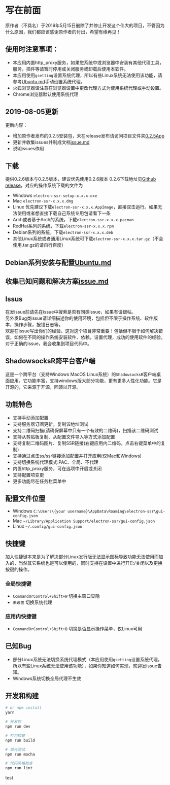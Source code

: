 # 写在前面
原作者（不具名）于2019年5月15日删除了并停止开发这个伟大的项目，不管因为什么原因，我们都应该感谢原作者的付出，希望有缘再见！

## 使用时注意事项：
- 本应用内置http_proxy服务，如果您系统中或浏览器中安装有其他代理工具，服务，插件等请暂时停用或关闭服务或卸载后使用本软件。
- 本应用使用`gsetting`设置系统代理，所以有些Linux系统无法使用该功能，请参考[Ubuntu.md](https://github.com/qingshuisiyuan/electron-ssr-backup/blob/master/Ubuntu.md)手动设置系统代理。
- 火狐浏览器请注意在浏览器设置中更改代理方式为使用系统代理或手动设置。
- Chrome浏览器默认使用系统代理

## 2019-08-05更新
更新内容：<br>
- 增加原作者发布的0.2.5安装包，未在release发布请访问项目文件夹[0.2.5App](https://github.com/qingshuisiyuan/electron-ssr-backup/tree/master/0.2.5App)<br>
- 更新并收集issues并制成文档[issue.md](https://github.com/qingshuisiyuan/electron-ssr-backup/blob/master/issue.md)<br>
- 说明issues作用<br>

## 下载
提供0.2.6版本与0.2.5版本，建议优先使用0.2.6版本
0.2.6下载地址见[Github release](https://github.com/qingshuisiyuan/electron-ssr-backup/releases)，对应的操作系统下载的文件为

- Windows `electron-ssr-setup-x.x.x.exe`
- Mac `electron-ssr-x.x.x.dmg`
- Linux 优先建议下载`electron-ssr-x.x.x.AppImage`，直接双击运行。如果无法使用或者想直接下载自己系统专用包请看下一条
- Arch或者基于Arch的系统，下载`electron-ssr-x.x.x.pacman`
- RedHat系列的系统，下载`electron-ssr-x.x.x.rpm`
- Debian系列的系统，下载`electron-ssr-x.x.x.deb`
- 其他Linux系统或者通用Linux系统可下载`electron-ssr-x.x.x.tar.gz`（不会使用.tar.gz的请自行百度）

## Debian系列安装与配置[Ubuntu.md](https://github.com/qingshuisiyuan/electron-ssr-backup/blob/master/Ubuntu.md)

## 收集已知问题和解决方案[issue.md](https://github.com/qingshuisiyuan/electron-ssr-backup/blob/master/issue.md)

## Issus

在发issue前请先在issue中搜索是否有同类issue，如果有请跟帖。<br>
另外发Bug类issue请详细描述你的使用环境，包括但不限于操作系统、软件版本，操作步骤，报错日志等。<br>
欢迎在issue写出你们的经验，这对这个项目非常重要！包括但不限于如何解决错误，如何在不同的操作系统安装软件、依赖，设置代理，成功的使用软件的经验。对于正确的issue，我会收集到项目代码中。<br>

## ShadowsocksR跨平台客户端

这是一个跨平台（支持Windows MacOS Linux系统）的`ShadowsocksR`客户端桌面应用，它功能丰富，支持windows版大部分功能，更有更多人性化功能。它是开源的，它来源于开源，回馈以开源。

## 功能特色

- 支持手动添加配置
- 支持服务器订阅更新，复制该地址测试
- 支持二维码扫描(请确保屏幕中只有一个有效的二维码)，扫描该二维码测试
- 支持从剪贴板复制、从配置文件导入等方式添加配置
- 支持复制二维码图片、复制SSR链接(右键应用内二维码，点击右键菜单中的复制)
- 支持通过点击ss/ssr链接添加配置并打开应用(仅Mac和Windows)
- 支持切换系统代理模式:PAC、全局、不代理
- 内置http_proxy服务，可在选项中开启或关闭
- 支持配置项变更
- 更多功能尽在任务栏菜单中


## 配置文件位置

- Windows `C:\Users\{your username}\AppData\Roaming\electron-ssr\gui-config.json`
- Mac `~/Library/Application Support/electron-ssr/gui-config.json`
- Linux `~/.config/gui-config.json`

## 快捷键

加入快捷键本来是为了解决部分Linux发行版无法显示图标导致功能无法使用而加入的，当然其它系统也是可以使用的，同时支持在设置中进行开启/关闭以及更换按键的操作。

### 全局快捷键

- `CommandOrControl+Shift+W` 切换主窗口显隐
- `未设置` 切换系统代理

### 应用内快捷键
- `CommandOrControl+Shift+B` 切换是否显示操作菜单，仅Linux可用

## 已知Bug

- 部分Linux系统无法切换系统代理模式（本应用使用`gsetting`设置系统代理，所以有些Linux系统无法使用该功能），如果你知道如何实现，欢迎发issue告知。
- Windows系统切换全局代理不生效


## 开发和构建

``` bash
# or npm install
yarn

# 开发时
npm run dev

# 打包构建
npm run build

# 单元测试
npm run mocha

# 代码风格检查
npm run lint

```
test